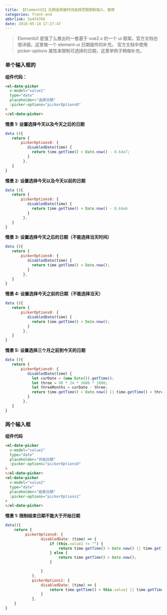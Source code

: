 ```yaml
---
title: 【ElementUI】日期选择器时间选择范围限制插入、替换
categories: front-end
abbrlink: 5e4f4766
date: 2018-05-14 17:27:47
---
```


> ElementUI 是饿了么推出的一套基于 vue2.x 的一个 ui 框架。官方文档也很详细，这里做一个 element-ui 日期插件的补充。
> 官方文档中使用 picker-options 属性来限制可选择的日期，这里举例子稍做补充。

### 单个输入框的

**组件代码：**

```html
<el-date-picker
  v-model="value1"
  type="date"
  placeholder="选择日期"
  :picker-options="pickerOptions0"
>
</el-date-picker>
```

**情景 1: 设置选择今天以及今天之后的日期**

```js
data (){
   return {
       pickerOptions0: {
          disabledDate(time) {
            return time.getTime() < Date.now() - 8.64e7;
          }
        },
   }
}
```

**情景 2: 设置选择今天以及今天以前的日期**

```js
data (){
   return {
       pickerOptions0: {
          disabledDate(time) {
            return time.getTime() > Date.now() - 8.64e6
          }
        },
   }
}
```

**情景 3: 设置选择今天之后的日期（不能选择当天时间）**

```js
data (){
   return {
       pickerOptions0: {
          disabledDate(time) {
            return time.getTime() < Date.now();
          }
        },
   }
}
```

**情景 4: 设置选择今天之前的日期（不能选择当天）**

```js
data (){
   return {
       pickerOptions0: {
          disabledDate(time) {
            return time.getTime() > Date.now();
          }
        },
   }
}
```

**情景 5: 设置选择三个月之前到今天的日期**

```js
data (){
   return {
       pickerOptions0: {
          disabledDate(time) {
            let curDate = (new Date()).getTime();
            let three = 90 * 24 * 3600 * 1000;
            let threeMonths = curDate - three;
            return time.getTime() > Date.now() || time.getTime() < threeMonths;;
          }
        },
   }
}
```

### 两个输入框

**组件代码**

```html
<el-date-picker
  v-model="value1"
  type="date"
  placeholder="开始日期"
  :picker-options="pickerOptions0"
>
</el-date-picker>
<el-date-picker
  v-model="value2"
  type="date"
  placeholder="结束日期"
  :picker-options="pickerOptions1"
>
</el-date-picker>
```

**情景 1: 限制结束日期不能大于开始日期**

```js
data(){
    return {
         pickerOptions0: {
                disabledDate: (time) => {
                    if (this.value2 != "") {
                        return time.getTime() > Date.now() || time.getTime() > this.value2;
                    } else {
                        return time.getTime() > Date.now();
                    }

                }
            },
            pickerOptions1: {
                disabledDate: (time) => {
                    return time.getTime() < this.value1 || time.getTime() > Date.now();
                }
            },
    }
}
```
